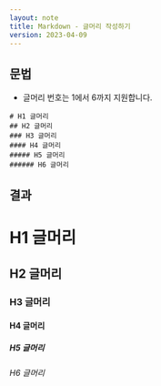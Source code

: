```yaml
---
layout: note
title: Markdown - 글머리 작성하기
version: 2023-04-09
---
```





## 문법

- 글머리 번호는 1에서 6까지 지원합니다.

```
# H1 글머리
## H2 글머리
### H3 글머리
#### H4 글머리
##### H5 글머리
###### H6 글머리
```


## 결과

# H1 글머리
## H2 글머리
### H3 글머리
#### H4 글머리
##### H5 글머리
###### H6 글머리

